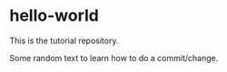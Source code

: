# hello-world
This is the tutorial repository.

Some random text to learn how to do a commit/change.
